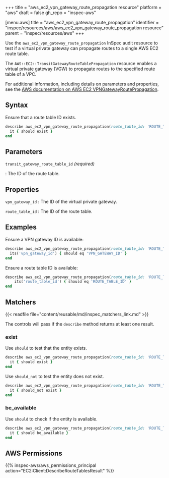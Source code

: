 +++
title = "aws_ec2_vpn_gateway_route_propagation resource"
platform = "aws"
draft = false
gh_repo = "inspec-aws"

[menu.aws]
title = "aws_ec2_vpn_gateway_route_propagation"
identifier = "inspec/resources/aws/aws_ec2_vpn_gateway_route_propagation resource"
parent = "inspec/resources/aws"
+++

Use the `aws_ec2_vpn_gateway_route_propagation` InSpec audit resource to test if a virtual private gateway can propagate routes to a single AWS EC2 route table.

The `AWS::EC2::TransitGatewayRouteTablePropagation` resource enables a virtual private gateway (VGW) to propagate routes to the specified route table of a VPC.

For additional information, including details on parameters and properties, see the [AWS documentation on AWS EC2 VPNGatewayRoutePropagation](https://docs.aws.amazon.com/AWSCloudFormation/latest/UserGuide/aws-resource-ec2-vpn-gatewayrouteprop.html).

## Syntax

Ensure that a route table ID exists.

```ruby
describe aws_ec2_vpn_gateway_route_propagation(route_table_id: 'ROUTE_TABLE_ID') do
  it { should exist }
end
```

## Parameters

`transit_gateway_route_table_id` _(required)_

: The ID of the route table.

## Properties

`vpn_gateway_id`
: The ID of the virtual private gateway.

`route_table_id`
: The ID of the route table.

## Examples

Ensure a VPN gateway ID is available:

```ruby
describe aws_ec2_vpn_gateway_route_propagation(route_table_id: 'ROUTE_TABLE_ID') do
  its('vpn_gateway_id') { should eq 'VPN_GATEWAY_ID' }
end
```

Ensure a route table ID is available:

```ruby
describe aws_ec2_vpn_gateway_route_propagation(route_table_id: 'ROUTE_TABLE_ID') do
    its('route_table_id') { should eq 'ROUTE_TABLE_ID' }
end
```

## Matchers

{{< readfile file="content/reusable/md/inspec_matchers_link.md" >}}

The controls will pass if the `describe` method returns at least one result.

### exist

Use `should` to test that the entity exists.

```ruby
describe aws_ec2_vpn_gateway_route_propagation(route_table_id: 'ROUTE_TABLE_ID') do
  it { should exist }
end
```

Use `should_not` to test the entity does not exist.

```ruby
describe aws_ec2_vpn_gateway_route_propagation(route_table_id: 'ROUTE_TABLE_ID') do
  it { should_not exist }
end
```

### be_available

Use `should` to check if the entity is available.

```ruby
describe aws_ec2_vpn_gateway_route_propagation(route_table_id: 'ROUTE_TABLE_ID') do
  it { should be_available }
end
```

## AWS Permissions

{{% inspec-aws/aws_permissions_principal action="EC2:Client:DescribeRouteTablesResult" %}}
